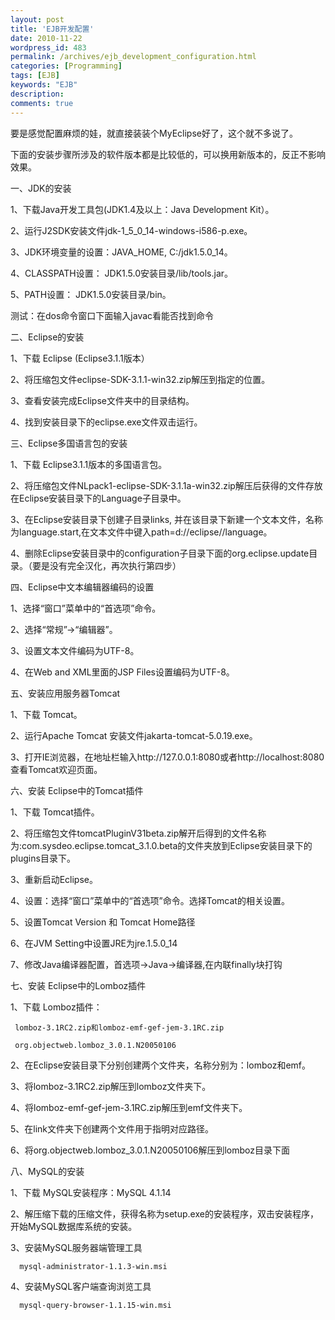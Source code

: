 ```yaml
---
layout: post
title: 'EJB开发配置'
date: 2010-11-22
wordpress_id: 483
permalink: /archives/ejb_development_configuration.html
categories: [Programming]
tags: [EJB]
keywords: "EJB"
description: 
comments: true
---
```


要是感觉配置麻烦的娃，就直接装装个MyEclipse好了，这个就不多说了。

下面的安装步骤所涉及的软件版本都是比较低的，可以换用新版本的，反正不影响效果。

 

一、JDK的安装

1、下载Java开发工具包(JDK1.4及以上：Java Development Kit）。

2、运行J2SDK安装文件jdk-1_5_0_14-windows-i586-p.exe。

3、JDK环境变量的设置：JAVA_HOME, C:/jdk1.5.0_14。

4、CLASSPATH设置： JDK1.5.0安装目录/lib/tools.jar。

5、PATH设置： JDK1.5.0安装目录/bin。

测试：在dos命令窗口下面输入javac看能否找到命令 

 

二、Eclipse的安装 

 1、下载 Eclipse (Eclipse3.1.1版本）

 2、将压缩包文件eclipse-SDK-3.1.1-win32.zip解压到指定的位置。

 3、查看安装完成Eclipse文件夹中的目录结构。

 4、找到安装目录下的eclipse.exe文件双击运行。

 

三、Eclipse多国语言包的安装 

 1、下载 Eclipse3.1.1版本的多国语言包。

 2、将压缩包文件NLpack1-eclipse-SDK-3.1.1a-win32.zip解压后获得的文件存放在Eclipse安装目录下的Language子目录中。

 3、在Eclipse安装目录下创建子目录links, 并在该目录下新建一个文本文件，名称为language.start,在文本文件中键入path=d://eclipse//language。

 4、删除Eclipse安装目录中的configuration子目录下面的org.eclipse.update目录。（要是没有完全汉化，再次执行第四步）

 

四、Eclipse中文本编辑器编码的设置 

1、选择“窗口”菜单中的“首选项”命令。

2、选择“常规”→“编辑器”。

3、设置文本文件编码为UTF-8。

4、在Web and XML里面的JSP Files设置编码为UTF-8。

 

五、安装应用服务器Tomcat

 1、下载 Tomcat。

 2、运行Apache Tomcat 安装文件jakarta-tomcat-5.0.19.exe。

 3、打开IE浏览器，在地址栏输入http://127.0.0.1:8080或者http://localhost:8080 查看Tomcat欢迎页面。

 

六、安装 Eclipse中的Tomcat插件

 1、下载 Tomcat插件。

 2、将压缩包文件tomcatPluginV31beta.zip解开后得到的文件名称为:com.sysdeo.eclipse.tomcat_3.1.0.beta的文件夹放到Eclipse安装目录下的plugins目录下。

 3、重新启动Eclipse。

 4、设置：选择“窗口”菜单中的“首选项”命令。选择Tomcat的相关设置。

 5、设置Tomcat Version 和 Tomcat Home路径

 6、在JVM Setting中设置JRE为jre.1.5.0_14

 7、修改Java编译器配置，首选项->Java->编译器,在内联finally块打钩

 

七、安装 Eclipse中的Lomboz插件

 1、下载 Lomboz插件：

     lomboz-3.1RC2.zip和lomboz-emf-gef-jem-3.1RC.zip

     org.objectweb.lomboz_3.0.1.N20050106

 2、在Eclipse安装目录下分别创建两个文件夹，名称分别为：lomboz和emf。

 3、将lomboz-3.1RC2.zip解压到lomboz文件夹下。

 4、将lomboz-emf-gef-jem-3.1RC.zip解压到emf文件夹下。

 5、在link文件夹下创建两个文件用于指明对应路径。

 6、将org.objectweb.lomboz_3.0.1.N20050106解压到lomboz目录下面

 

八、MySQL的安装

 1、下载 MySQL安装程序：MySQL 4.1.14

 2、解压缩下载的压缩文件，获得名称为setup.exe的安装程序，双击安装程序，开始MySQL数据库系统的安装。

 3、安装MySQL服务器端管理工具

      mysql-administrator-1.1.3-win.msi

 4、安装MySQL客户端查询浏览工具

      mysql-query-browser-1.1.15-win.msi

